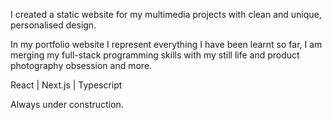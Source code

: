 I created a static website for my multimedia projects with clean and unique, personalised design.

In my portfolio website I represent everything I have been learnt so far, I am merging my full-stack programming skills with my still life and product photography obsession and more.

React | Next.js | Typescript

Always under construction.
